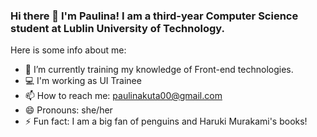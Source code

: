 ### Hi there 👋 I'm Paulina! I am a third-year Computer Science student at Lublin University of Technology.

Here is some info about me:

- 🔭 I’m currently training my knowledge of Front-end technologies.
- 💻 I'm working as UI Trainee
- 📫 How to reach me: paulinakuta00@gmail.com
- 😄 Pronouns: she/her
- ⚡ Fun fact: I am a big fan of penguins and Haruki Murakami's books!
